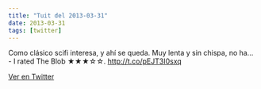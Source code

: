 ```yaml
---
title: "Tuit del 2013-03-31"
date: 2013-03-31
tags: [twitter]
---
```


Como clásico scifi interesa, y ahí se queda. Muy lenta y sin chispa, no ha... - I rated The Blob ★★★☆☆. http://t.co/pEJT3I0sxq



[Ver en Twitter](https://twitter.com/i/web/status/318382935730429953)
